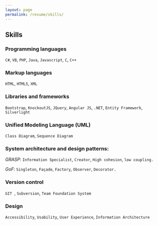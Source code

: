 ```yaml
---
layout: page
permalink: /resume/skills/
---
```


## Skills

### Programming languages

`C#`, `VB`, `PHP`, `Java`, `Javascript`, `C`, `C++`

### Markup languages

`HTML`, `HTML5`, `XML`

### Libraries and frameworks

`Bootstrap`, `KnockoutJS`, `JQuery`, `Angular JS`, `.NET`, `Entity Framework`, `Silverlight`

### Unified Modeling Language (UML)

`Class Diagram`, `Sequence Diagram`

### System architecture and design patterns:

<em>GRASP</em>: `Information Specialist`, `Creator`, `High cohesion`, `low coupling.`

<em>GoF</em>: `Singleton`, `Façade`, `Factory`, `Observer`, `Decorator.`

### Version control

`GIT `, `Subversion`, `Team Foundation System`

### Design

`Accessibility`, `Usability`, `User Experience`, `Information Architecture`